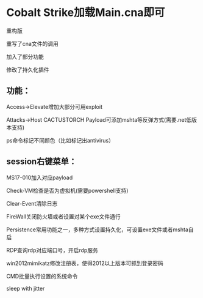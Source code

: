 # Cobalt Strike加载Main.cna即可

重构版

重写了cna文件的调用

加入了部分功能

修改了持久化插件

## 功能：
Access->Elevate增加大部分可用exploit

Attacks->Host CACTUSTORCH Payload可添加mshta等反弹方式(需要.net低版本支持)

ps命令标记不同颜色（比如标记出antivirus）

## session右键菜单：

MS17-010加入对应payload

Check-VM检查是否为虚拟机(需要powershell支持)

Clear-Event清除日志

FireWall关闭防火墙或者设置对某个exe文件通行

Persistence常用功能之一，多种方式设置持久化，可设置exe文件或者mshta自启

RDP查询rdp对应端口号，开启rdp服务

win2012mimikatz修改注册表，使得2012以上版本可抓到登录密码

CMD批量执行设置的系统命令

sleep with jitter
